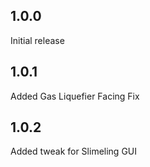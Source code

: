 ## 1.0.0
Initial release
## 1.0.1
Added Gas Liquefier Facing Fix  
## 1.0.2
Added tweak for Slimeling GUI